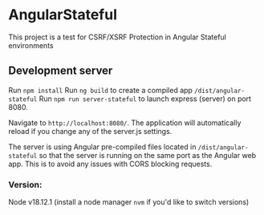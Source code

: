 # AngularStateful

This project is a test for CSRF/XSRF Protection in Angular Stateful environments

## Development server

Run `npm install`
Run `ng build` to create a compiled app `/dist/angular-stateful`
Run `npm run server-stateful` to launch express (server) on port 8080. 

Navigate to `http://localhost:8080/`. The application will automatically reload if you change any of the server.js settings.

The server is using Angular pre-compiled files located in `/dist/angular-stateful` so that the server is running on the same port as the Angular web app. This is to avoid any issues with CORS blocking requests. 

### Version:
Node v18.12.1 (install a node manager `nvm` if you'd like to switch versions)

